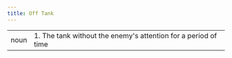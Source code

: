 ```yaml
---
title: Off Tank
---
```

| | |
| --- | --- |
| noun | 1.  	The tank without the enemy's attention for a period of time	|
